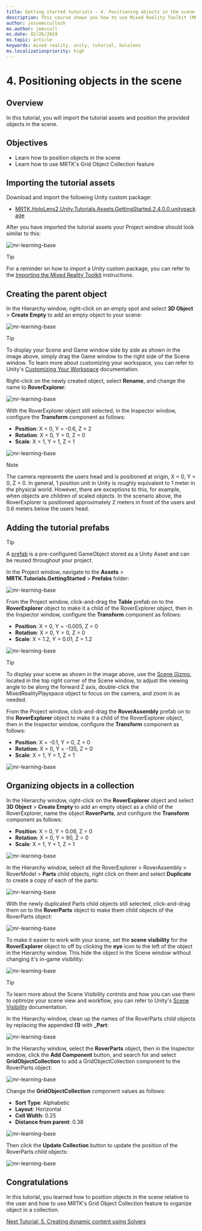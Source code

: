 ```yaml
---
title: Getting started tutorials - 4. Positioning objects in the scene
description: This course shows you how to use Mixed Reality Toolkit (MRTK) to create a mixed reality application.
author: jessemcculloch
ms.author: jemccull
ms.date: 02/26/2019
ms.topic: article
keywords: mixed reality, unity, tutorial, hololens
ms.localizationpriority: high
---
```


# 4. Positioning objects in the scene

## Overview

In this tutorial, you will import the tutorial assets and position the provided objects in the scene.

## Objectives

* Learn how to position objects in the scene
* Learn how to use MRTK's Grid Object Collection feature

## Importing the tutorial assets

Download and import the following Unity custom package:

* [MRTK.HoloLens2.Unity.Tutorials.Assets.GettingStarted.2.4.0.0.unitypackage](https://github.com/microsoft/MixedRealityLearning/releases/download/getting-started-v2.4.0.0/MRTK.HoloLens2.Unity.Tutorials.Assets.GettingStarted.2.4.0.0.unitypackage)

After you have imported the tutorial assets your Project window should look similar to this:

![mr-learning-base](images/mr-learning-base/base-04-section1-step1-1.png)

> [!TIP]
> For a reminder on how to import a Unity custom package, you can refer to the [Importing the Mixed Reality Toolkit](mr-learning-base-02.md#importing-the-mixed-reality-toolkit) instructions.

## Creating the parent object

In the Hierarchy window, right-click on an empty spot and select **3D Object** > **Create Empty** to add an empty object to your scene:

![mr-learning-base](images/mr-learning-base/base-04-section2-step1-1.png)

> [!TIP]
> To display your Scene and Game window side by side as shown in the image above, simply drag the Game window to the right side of the Scene window. To learn more about customizing your workspace, you can refer to Unity's <a href="https://docs.unity3d.com/Manual/CustomizingYourWorkspace.html" target="_blank">Customizing Your Workspace</a> documentation.

Right-click on the newly created object, select **Rename**, and change the name to **RoverExplorer**:

![mr-learning-base](images/mr-learning-base/base-04-section2-step1-2.png)

With the RoverExplorer object still selected, in the Inspector window, configure the **Transform** component as follows:

* **Position**: X = 0, Y = -0.6, Z = 2
* **Rotation**: X = 0, Y = 0, Z = 0
* **Scale**: X = 1, Y = 1, Z = 1

![mr-learning-base](images/mr-learning-base/base-04-section2-step1-3.png)

> [!NOTE]
> The camera represents the users head and is positioned at origin, X = 0, Y = 0, Z = 0. In general, 1 position unit in Unity is roughly equivalent to 1 meter in the physical world. However, there are exceptions to this, for example, when objects are children of scaled objects. In the scenario above, the RoverExplorer is positioned approximately 2 meters in front of the users and 0.6 meters below the users head.

## Adding the tutorial prefabs

> [!TIP]
> A <a href="https://docs.unity3d.com/Manual/Prefabs.html" target="_blank">prefab</a> is a pre-configured GameObject stored as a Unity Asset and can be reused throughout your project.

In the Project window, navigate to the **Assets** > **MRTK.Tutorials.GettingStarted** > **Prefabs** folder:

![mr-learning-base](images/mr-learning-base/base-04-section3-step1-1.png)

From the Project window, click-and-drag the **Table** prefab on to the **RoverExplorer** object to make it a child of the RoverExplorer object, then in the Inspector window, configure the **Transform** component as follows:

* **Position**: X = 0, Y = -0.005, Z = 0
* **Rotation**: X = 0, Y = 0, Z = 0
* **Scale**: X = 1.2, Y = 0.01, Z = 1.2

![mr-learning-base](images/mr-learning-base/base-04-section3-step1-2.png)

> [!TIP]
> To display your scene as shown in the image above, use the <a href="https://docs.unity3d.com/Manual/SceneViewNavigation.html" target="_blank">Scene Gizmo</a>, located in the top right corner of the Scene window, to adjust the viewing angle to be along the forward Z axis, double-click the MixedRealityPlayspace object to focus on the camera, and zoom in as needed.

From the Project window, click-and-drag the **RoverAssembly** prefab on to the **RoverExplorer** object to make it a child of the RoverExplorer object, then in the Inspector window, configure the **Transform** component as follows:

* **Position**: X = -0.1, Y = 0, Z = 0
* **Rotation**: X = 0, Y = -135, Z = 0
* **Scale**: X = 1, Y = 1, Z = 1

![mr-learning-base](images/mr-learning-base/base-04-section3-step1-3.png)

## Organizing objects in a collection

In the Hierarchy window, right-click on the **RoverExplorer** object and select **3D Object** > **Create Empty** to add an empty object as a child of the RoverExplorer, name the object **RoverParts**, and configure the **Transform** component as follows:

* **Position**: X = 0, Y = 0.06, Z = 0
* **Rotation**: X = 0, Y = 90, Z = 0
* **Scale**: X = 1, Y = 1, Z = 1

![mr-learning-base](images/mr-learning-base/base-04-section4-step1-1.png)

In the Hierarchy window, select all the RoverExplorer > RoverAssembly > RoverModel > **Parts** child objects, right click on them and select **Duplicate** to create a copy of each of the parts:

![mr-learning-base](images/mr-learning-base/base-04-section4-step1-2.png)

With the newly duplicated Parts child objects still selected, click-and-drag them on to the **RoverParts** object to make them child objects of the RoverParts object:

![mr-learning-base](images/mr-learning-base/base-04-section4-step1-3.png)

To make it easier to work with your scene, set the **scene visibility** for the **RoverExplorer** object to off by clicking the **eye** icon to the left of the object in the Hierarchy window. This hide the object in the Scene window without changing it's in-game visibility:

![mr-learning-base](images/mr-learning-base/base-04-section4-step1-4.png)

> [!TIP]
> To learn more about the Scene Visibility controls and how you can use them to optimize your scene view and workflow, you can refer to Unity's <a href="https://docs.unity3d.com/Manual/SceneVisibility.html" target="_blank">Scene Visibility</a> documentation.

In the Hierarchy window, clean up the names of the RoverParts child objects by replacing the appended **(1)** with **_Part**:

![mr-learning-base](images/mr-learning-base/base-04-section4-step1-5.png)

In the Hierarchy window, select the **RoverParts** object, then in the Inspector window, click the **Add Component** button, and search for and select **GridObjectCollection** to add a GridObjectCollection component to the RoverParts object:

![mr-learning-base](images/mr-learning-base/base-04-section4-step1-6.png)

Change the **GridObjectCollection** component values as follows:

* **Sort Type**: Alphabetic
* **Layout**: Horizontal
* **Cell Width**: 0.25
* **Distance from parent**: 0.38

![mr-learning-base](images/mr-learning-base/base-04-section4-step1-7.png)

Then click the **Update Collection** button to update the position of the RoverParts child objects:

![mr-learning-base](images/mr-learning-base/base-04-section4-step1-8.png)

## Congratulations

In this tutorial, you learned how to position objects in the scene relative to the user and how to use MRTK's Grid Object Collection feature to organize object in a collection.

[Next Tutorial: 5. Creating dynamic content using Solvers](mr-learning-base-05.md)
